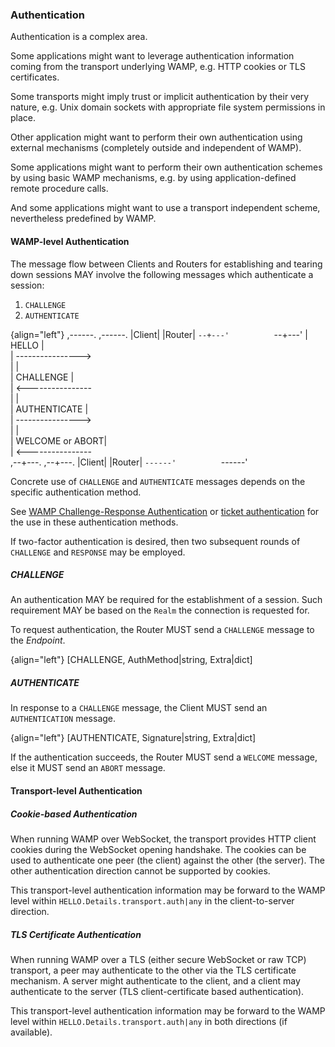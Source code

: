 ### Authentication

Authentication is a complex area.

Some applications might want to leverage authentication information coming from the transport underlying WAMP, e.g. HTTP cookies or TLS certificates.

Some transports might imply trust or implicit authentication by their very nature, e.g. Unix domain sockets with appropriate file system permissions in place.

Other application might want to perform their own authentication using external mechanisms (completely outside and independent of WAMP).

Some applications might want to perform their own authentication schemes by using basic WAMP mechanisms, e.g. by using application-defined remote procedure calls.

And some applications might want to use a transport independent scheme, nevertheless predefined by WAMP.

#### WAMP-level Authentication

The message flow between Clients and Routers for establishing and tearing down sessions MAY involve the following messages which authenticate a session:

1. `CHALLENGE`
2. `AUTHENTICATE`

{align="left"}
         ,------.          ,------.
         |Client|          |Router|
         `--+---'          `--+---'
            |      HELLO      |    
            | ---------------->    
            |                 |    
            |    CHALLENGE    |    
            | <----------------    
            |                 |    
            |   AUTHENTICATE  |    
            | ---------------->    
            |                 |    
            | WELCOME or ABORT|    
            | <----------------    
         ,--+---.          ,--+---.
         |Client|          |Router|
         `------'          `------'

Concrete use of `CHALLENGE` and `AUTHENTICATE` messages depends on the specific authentication method. 

See [WAMP Challenge-Response Authentication](#wampcra) or [ticket authentication](#ticketauth) for the use in these authentication methods.

If two-factor authentication is desired, then two subsequent rounds of `CHALLENGE` and `RESPONSE` may be employed.

##### CHALLENGE

An authentication MAY be required for the establishment of a session. Such requirement MAY be based on the `Realm` the connection is requested for.

To request authentication, the Router MUST send a `CHALLENGE` message to the *Endpoint*.

{align="left"}
        [CHALLENGE, AuthMethod|string, Extra|dict]


##### AUTHENTICATE

In response to a `CHALLENGE` message, the Client MUST send an `AUTHENTICATION` message.

{align="left"}
        [AUTHENTICATE, Signature|string, Extra|dict]

If the authentication succeeds, the Router MUST send a `WELCOME` message, else it MUST send an `ABORT` message.


#### Transport-level Authentication

##### Cookie-based Authentication

When running WAMP over WebSocket, the transport provides HTTP client cookies during the WebSocket opening handshake. The cookies can be used to authenticate one peer (the client) against the other (the server). The other authentication direction cannot be supported by cookies.

This transport-level authentication information may be forward to the WAMP level within `HELLO.Details.transport.auth|any` in the client-to-server direction.


##### TLS Certificate Authentication

When running WAMP over a TLS (either secure WebSocket or raw TCP) transport, a peer may authenticate to the other via the TLS certificate mechanism. A server might authenticate to the client, and a client may authenticate to the server (TLS client-certificate based authentication).

This transport-level authentication information may be forward to the WAMP level within `HELLO.Details.transport.auth|any` in both directions (if available).
